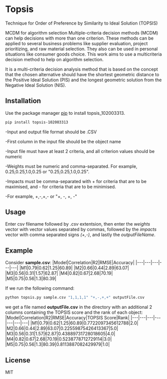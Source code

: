 # Topsis

Technique for Order of Preference by Similarity to Ideal Solution (TOPSIS)

MCDM for algorithm selection
Multiple-criteria decision methods (MCDM) can help decisions with more than one criterion. These methods can be applied to several business problems like supplier evaluation, project prioritizing, and raw material selection. They also can be used in personal situations like consumer goods choice. This work aims to use a multicriteria decision method to help on algorithm selection.

It is a multi-criteria decision analysis method that is based on the concept that the chosen alternative should have the shortest geometric distance to the Positive Ideal Solution (PIS) and the longest geometric solution from the Negative Ideal Solution (NIS).

## Installation

Use the package manager [pip](https://pip.pypa.io/en/stable/) to install topsis_102003313.

```bash
pip install topsis-102003313
```

-Input and output file format should be .CSV

-First column in the input file should be the object name

-Input file must have at least 2 criteria, and all criterion values should be numeric

-Weights must be numeric and comma-separated. For example, 0.25,0.25,1.0,0.25 or "0.25,0.25,1.0,0.25".

-Impacts must be comma-separated with + for criteria that are to be maximised, and - for criteria that are to be minimised.

-For example, +,-,+,- or "+, -, +, -"

## Usage

Enter csv filename followed by _.csv_ extentsion, then enter the _weights_ vector with vector values separated by commas, followed by the _impacts_ vector with comma separated signs _(+,-)_, and lastly the _outputFileName_.

## Example

Consider **sample.csv**:
|Model|Correlation|R2|RMSE|Accuracy|
|---|---|---|---|---|
|M1|0.79|0.62|1.25|60.89|
|M2|0.66|0.44|2.89|63.07|
|M3|0.56|0.31|1.57|62.87|
|M4|0.82|0.67|2.68|70.19|
|M5|0.75|0.56|1.3|80.39|

If we run the following command:

```bash
python topsis.py sample.csv "1,1,1,1" "+,-,+,+" outputFile.csv
```

we get a file named **outputFile.csv** in the directory with an additional 2 columns containing the TOPSIS score and the rank of each object:
|Model|Correlation|R2|RMSE|Accuracy|TOPSIS Score|Rank|
|---|---|---|---|---|---|---|
|M1|0.79|0.62|1.25|60.89|0.7722097345612788|2.0|
|M2|0.66|0.44|2.89|63.07|0.22559875426413367|5.0|
|M3|0.56|0.31|1.57|62.87|0.43889731728018605|4.0|
|M4|0.82|0.67|2.68|70.19|0.5238778712729114|3.0|
|M5|0.75|0.56|1.3|80.39|0.8113887082429979|1.0|

## License

MIT
